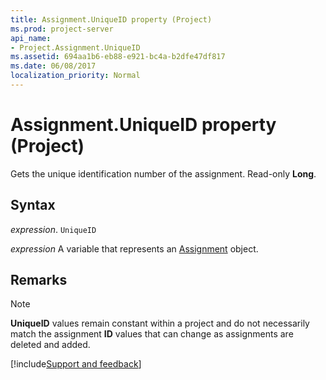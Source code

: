 ```yaml
---
title: Assignment.UniqueID property (Project)
ms.prod: project-server
api_name:
- Project.Assignment.UniqueID
ms.assetid: 694aa1b6-eb88-e921-bc4a-b2dfe47df817
ms.date: 06/08/2017
localization_priority: Normal
---
```



# Assignment.UniqueID property (Project)

Gets the unique identification number of the assignment. Read-only  **Long**.


## Syntax

_expression_. `UniqueID`

_expression_ A variable that represents an [Assignment](./Project.Assignment.md) object.


## Remarks




> [!NOTE] 
>  **UniqueID** values remain constant within a project and do not necessarily match the assignment **ID** values that can change as assignments are deleted and added.

[!include[Support and feedback](~/includes/feedback-boilerplate.md)]